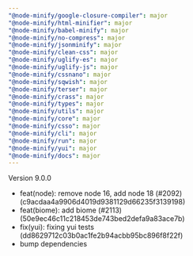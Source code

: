 ```yaml
---
"@node-minify/google-closure-compiler": major
"@node-minify/html-minifier": major
"@node-minify/babel-minify": major
"@node-minify/no-compress": major
"@node-minify/jsonminify": major
"@node-minify/clean-css": major
"@node-minify/uglify-es": major
"@node-minify/uglify-js": major
"@node-minify/cssnano": major
"@node-minify/sqwish": major
"@node-minify/terser": major
"@node-minify/crass": major
"@node-minify/types": major
"@node-minify/utils": major
"@node-minify/core": major
"@node-minify/csso": major
"@node-minify/cli": major
"@node-minify/run": major
"@node-minify/yui": major
"@node-minify/docs": major
---
```


Version 9.0.0

- feat(node): remove node 16, add node 18 (#2092) (c9acdaa4a9906d4019d9381129d66235f3139198)
- feat(biome): add biome (#2113) (50e9ec46c11c218453de743bed2defa9a83ace7b)
- fix(yui): fixing yui tests (dd8629712c03b0ac1fe2b94acbb95bc896f8f22f)
- bump dependencies
